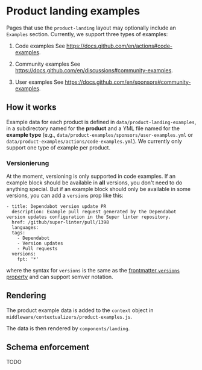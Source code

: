 # Product landing examples

Pages that use the `product-landing` layout may optionally include an `Examples` section. Currently, we support three types of examples:

1. Code examples See https://docs.github.com/en/actions#code-examples.

2. Community examples See https://docs.github.com/en/discussions#community-examples.

3. User examples See https://docs.github.com/en/sponsors#community-examples.

## How it works

Example data for each product is defined in `data/product-landing-examples`, in a subdirectory named for the **product** and a YML file named for the **example type** (e.g., `data/product-examples/sponsors/user-examples.yml` or `data/product-examples/actions/code-examples.yml`). We currently only support one type of example per product.

### Versionierung

At the moment, versioning is only supported in code examples. If an example block should be available in **all** versions, you don't need to do anything special. But if an example block should only be available in some versions, you can add a `versions` prop like this:

```
- title: Dependabot version update PR
  description: Example pull request generated by the Dependabot version updates configuration in the Super linter repository.
  href: /github/super-linter/pull/1398
  languages:
  tags:
    - Dependabot
    - Version updates
    - Pull requests
  versions:
    fpt: '*'
  ```

where the syntax for `versions` is the same as the [frontmatter `versions` property](content/README.md) and can support semver notation.

## Rendering

The product example data is added to the `context` object in `middleware/contextualizers/product-examples.js`.

The data is then rendered by `components/landing`.

## Schema enforcement

TODO
